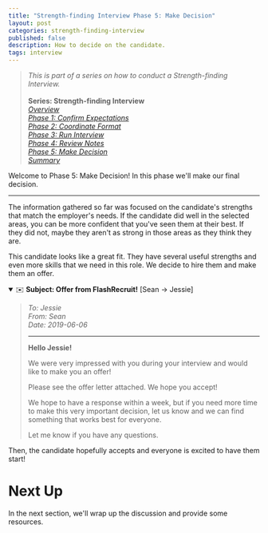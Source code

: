 ```yaml
---
title: "Strength-finding Interview Phase 5: Make Decision"
layout: post
categories: strength-finding-interview
published: false
description: How to decide on the candidate.
tags: interview
---
```



> _This is part of a series on how to conduct a Strength-finding Interview._<br>
> <br>
> **Series: Strength-finding Interview**<br>
> <a href="overview">_Overview_</a><br>
> <a href="phase-1">_Phase 1: Confirm Expectations_</a><br>
> <a href="phase-2">_Phase 2: Coordinate Format_</a><br>
> <a href="phase-3">_Phase 3: Run Interview_</a><br>
> <a href="phase-4">_Phase 4: Review Notes_</a><br>
> <a href="phase-5">_Phase 5: Make Decision_</a><br>
> <a href="summary">_Summary_</a>


Welcome to Phase 5: Make Decision! In this phase we'll make our final decision.

---


The information gathered so far was focused on the candidate's strengths that match the employer's needs. If the candidate did well in the selected areas, you can be more confident that you've seen them at their best. If they did not, maybe they aren't as strong in those areas as they think they are.

This candidate looks like a great fit. They have several useful strengths and even more skills that we need in this role. We decide to hire them and make them an offer.


<details open>
<summary>✉️ <b>Subject: Offer from FlashRecruit!</b> [Sean -> Jessie]</summary>

> *To: Jessie*<br>
> *From: Sean*<br>
> *Date: 2019-06-06*
>
> ---
>
> **Hello Jessie!**
>
> We were very impressed with you during your interview and would like to make you an offer!
>
> Please see the offer letter attached. We hope you accept!
>
> We hope to have a response within a week, but if you need more time to make this very important decision, let us know and we can find something that works best for everyone.
>
> Let me know if you have any questions.

</details>


Then, the candidate hopefully accepts and everyone is excited to have them start!


# Next Up

In the next section, we'll wrap up the discussion and provide some resources.

